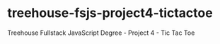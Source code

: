 # treehouse-fsjs-project4-tictactoe
Treehouse Fullstack JavaScript Degree - Project 4 - Tic Tac Toe
